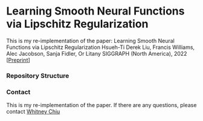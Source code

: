# Learning Smooth Neural Functions via Lipschitz Regularization

This is my re-implementation of the paper: Learning Smooth Neural Functions via Lipschitz Regularization Hsueh-Ti Derek Liu, Francis Williams, Alec Jacobson, Sanja Fidler, Or Litany SIGGRAPH (North America), 2022 [[Preprint](https://www.dgp.toronto.edu/~hsuehtil/pdf/lipmlp.pdf)]

### Repository Structure


### Contact
This is my re-implementation of the paper. If there are any questions, please contact [Whitney Chiu](wchiu@gatech.edu)
